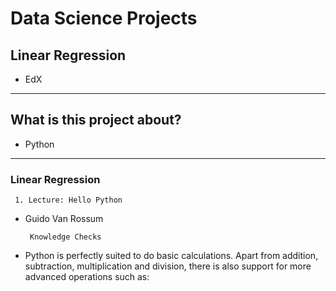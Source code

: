 # Data Science Projects
## Linear Regression
* EdX 
---------------------------------------
## What is this project about?  
* Python    

--------------------------------------  
### Linear Regression    
     1. Lecture: Hello Python 
* Guido Van Rossum

       Knowledge Checks     
  
                   
* Python is perfectly suited to do basic calculations. Apart from addition, subtraction, multiplication and division, there is also support for more advanced operations such as:
  